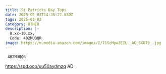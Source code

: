 ```yaml
---
title: St Patricks Day Tops
date: 2025-03-03T14:35:27.830Z
tags: 2025-03-03
Category: OTHER
description: |-
  8.xx~10.xx,
  Code: 402MUQQR
image: https://m.media-amazon.com/images/I/71ScMpwZEZL._AC_SX679_.jpg
---
```

<pre class="language-javascript"><code

class="language-javascript"> 402MUQQR</code></pre>

https://spd.ooo/uu50aydmzq   AD